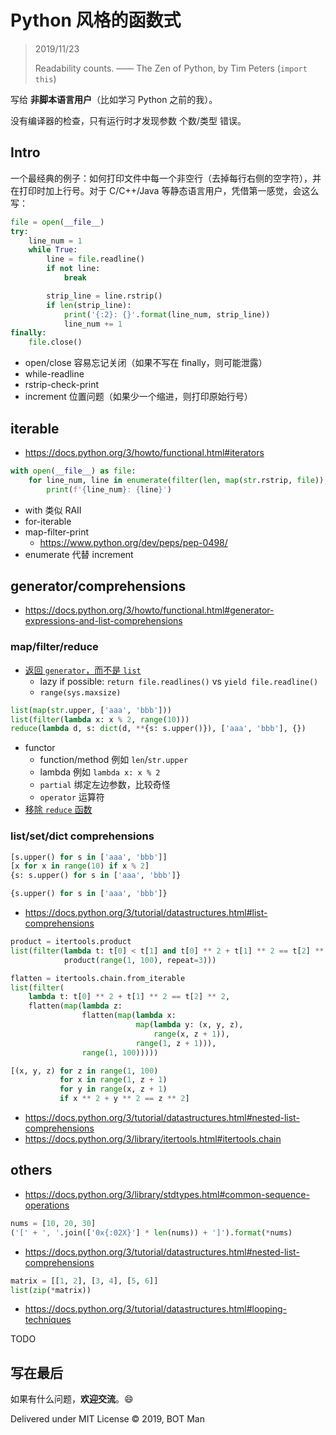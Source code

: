 ﻿# Python 风格的函数式

> 2019/11/23
> 
> Readability counts. —— The Zen of Python, by Tim Peters (`import this`)

写给 **非脚本语言用户**（比如学习 Python 之前的我）。

没有编译器的检查，只有运行时才发现参数 个数/类型 错误。

## Intro

一个最经典的例子：如何打印文件中每一个非空行（去掉每行右侧的空字符），并在打印时加上行号。对于 C/C++/Java 等静态语言用户，凭借第一感觉，会这么写：

``` python
file = open(__file__)
try:
    line_num = 1
    while True:
        line = file.readline()
        if not line:
            break

        strip_line = line.rstrip()
        if len(strip_line):
            print('{:2}: {}'.format(line_num, strip_line))
            line_num += 1
finally:
    file.close()
```

- open/close 容易忘记关闭（如果不写在 finally，则可能泄露）
- while-readline
- rstrip-check-print
- increment 位置问题（如果少一个缩进，则打印原始行号）

## iterable

- https://docs.python.org/3/howto/functional.html#iterators

``` python
with open(__file__) as file:
    for line_num, line in enumerate(filter(len, map(str.rstrip, file)), 1):
        print(f'{line_num}: {line}')
```

- with 类似 RAII
- for-iterable
- map-filter-print
  - https://www.python.org/dev/peps/pep-0498/
- enumerate 代替 increment

## generator/comprehensions

- https://docs.python.org/3/howto/functional.html#generator-expressions-and-list-comprehensions

### map/filter/reduce

- [返回 `generator`，而不是 `list`](https://docs.python.org/3.0/whatsnew/3.0.html#views-and-iterators-instead-of-lists)
  - lazy if possible: `return file.readlines()` vs `yield file.readline()`
  - `range(sys.maxsize)`

``` python
list(map(str.upper, ['aaa', 'bbb']))
list(filter(lambda x: x % 2, range(10)))
reduce(lambda d, s: dict(d, **{s: s.upper()}), ['aaa', 'bbb'], {})
```

- functor
  - function/method 例如 `len`/`str.upper`
  - lambda 例如 `lambda x: x % 2`
  - `partial` 绑定左边参数，比较奇怪
  - `operator` 运算符
- [移除 `reduce` 函数](https://docs.python.org/3.0/whatsnew/3.0.html#builtins)

### list/set/dict comprehensions

``` python
[s.upper() for s in ['aaa', 'bbb']]
[x for x in range(10) if x % 2]
{s: s.upper() for s in ['aaa', 'bbb']}

{s.upper() for s in ['aaa', 'bbb']}
```

- https://docs.python.org/3/tutorial/datastructures.html#list-comprehensions

``` python
product = itertools.product
list(filter(lambda t: t[0] < t[1] and t[0] ** 2 + t[1] ** 2 == t[2] ** 2,
            product(range(1, 100), repeat=3)))

flatten = itertools.chain.from_iterable
list(filter(
    lambda t: t[0] ** 2 + t[1] ** 2 == t[2] ** 2,
    flatten(map(lambda z:
                flatten(map(lambda x:
                            map(lambda y: (x, y, z),
                                range(x, z + 1)),
                            range(1, z + 1))),
                range(1, 100)))))

[(x, y, z) for z in range(1, 100)
           for x in range(1, z + 1)
           for y in range(x, z + 1)
           if x ** 2 + y ** 2 == z ** 2]
```

- https://docs.python.org/3/tutorial/datastructures.html#nested-list-comprehensions
- https://docs.python.org/3/library/itertools.html#itertools.chain

## others

- https://docs.python.org/3/library/stdtypes.html#common-sequence-operations

``` python
nums = [10, 20, 30]
('[' + ', '.join(['0x{:02X}'] * len(nums)) + ']').format(*nums)
```

- https://docs.python.org/3/tutorial/datastructures.html#nested-list-comprehensions

``` python
matrix = [[1, 2], [3, 4], [5, 6]]
list(zip(*matrix))
```

- https://docs.python.org/3/tutorial/datastructures.html#looping-techniques

TODO

## 写在最后

如果有什么问题，**欢迎交流**。😄

Delivered under MIT License &copy; 2019, BOT Man
